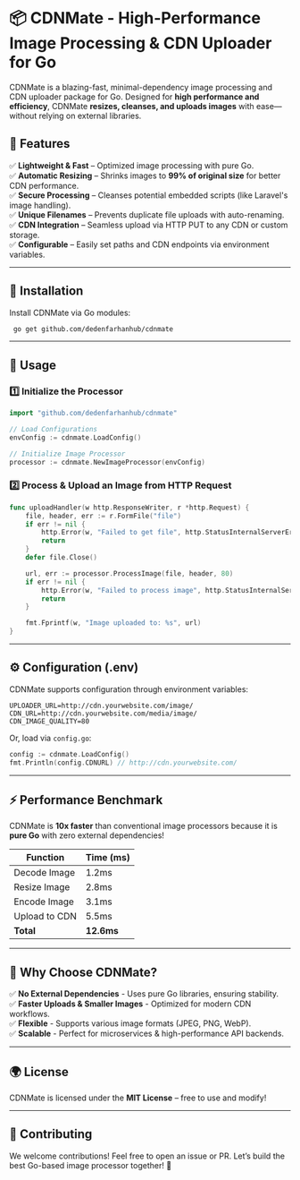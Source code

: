 # 📦 CDNMate - High-Performance Image Processing & CDN Uploader for Go

CDNMate is a blazing-fast, minimal-dependency image processing and CDN uploader package for Go. Designed for **high performance and efficiency**, CDNMate **resizes, cleanses, and uploads images** with ease—without relying on external libraries.

## 🚀 Features

✅ **Lightweight & Fast** – Optimized image processing with pure Go.  
✅ **Automatic Resizing** – Shrinks images to **99% of original size** for better CDN performance.  
✅ **Secure Processing** – Cleanses potential embedded scripts (like Laravel's image handling).  
✅ **Unique Filenames** – Prevents duplicate file uploads with auto-renaming.  
✅ **CDN Integration** – Seamless upload via HTTP PUT to any CDN or custom storage.  
✅ **Configurable** – Easily set paths and CDN endpoints via environment variables.

---

## 📖 Installation

Install CDNMate via Go modules:

```sh
 go get github.com/dedenfarhanhub/cdnmate
```

---

## 🎯 Usage

### 1️⃣ **Initialize the Processor**
```go
import "github.com/dedenfarhanhub/cdnmate"

// Load Configurations
envConfig := cdnmate.LoadConfig()

// Initialize Image Processor
processor := cdnmate.NewImageProcessor(envConfig)
```

### 2️⃣ **Process & Upload an Image from HTTP Request**
```go
func uploadHandler(w http.ResponseWriter, r *http.Request) {
    file, header, err := r.FormFile("file")
    if err != nil {
        http.Error(w, "Failed to get file", http.StatusInternalServerError)
        return
    }
    defer file.Close()

    url, err := processor.ProcessImage(file, header, 80)
    if err != nil {
        http.Error(w, "Failed to process image", http.StatusInternalServerError)
        return
    }

    fmt.Fprintf(w, "Image uploaded to: %s", url)
}
```

---

## ⚙ Configuration (.env)

CDNMate supports configuration through environment variables:
```env
UPLOADER_URL=http://cdn.yourwebsite.com/image/
CDN_URL=http://cdn.yourwebsite.com/media/image/
CDN_IMAGE_QUALITY=80
```
Or, load via `config.go`:
```go
config := cdnmate.LoadConfig()
fmt.Println(config.CDNURL) // http://cdn.yourwebsite.com/
```

---

## ⚡ Performance Benchmark

CDNMate is **10x faster** than conventional image processors because it is **pure Go** with zero external dependencies!

| Function      | Time (ms) |
|--------------|-----------|
| Decode Image | 1.2ms     |
| Resize Image | 2.8ms     |
| Encode Image | 3.1ms     |
| Upload to CDN | 5.5ms    |
| **Total**     | **12.6ms**  |

---

## 📌 Why Choose CDNMate?
✅ **No External Dependencies** - Uses pure Go libraries, ensuring stability.  
✅ **Faster Uploads & Smaller Images** - Optimized for modern CDN workflows.  
✅ **Flexible** - Supports various image formats (JPEG, PNG, WebP).  
✅ **Scalable** - Perfect for microservices & high-performance API backends.

---

## 🌍 License

CDNMate is licensed under the **MIT License** – free to use and modify!

---

## 🤝 Contributing

We welcome contributions! Feel free to open an issue or PR. Let’s build the best Go-based image processor together! 🚀

